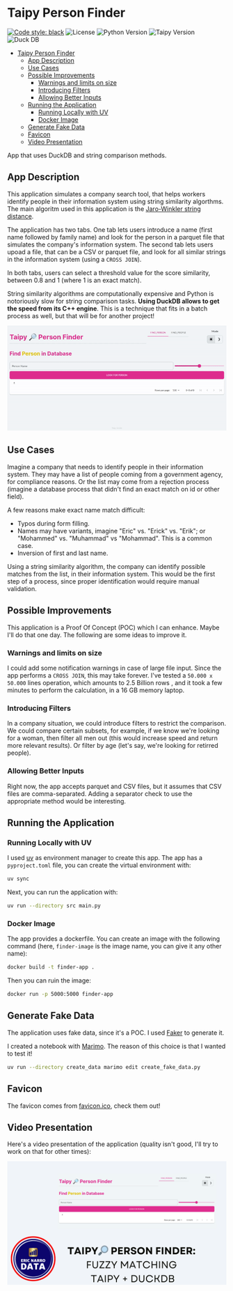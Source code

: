 # Taipy Person Finder

[![Code style: black](https://img.shields.io/badge/code%20style-black-000000.svg)](https://github.com/psf/black)
![License](https://img.shields.io/badge/License-MIT-blue.svg)
![Python Version](https://img.shields.io/badge/Python-3.12-blue.svg)
![Taipy Version](https://img.shields.io/badge/Taipy-4.1-blue.svg)
![Duck DB](https://img.shields.io/badge/DuckDB-1.3-blue.svg)
- [Taipy Person Finder](#taipy-person-finder)
  - [App Description](#app-description)
  - [Use Cases](#use-cases)
  - [Possible Improvements](#possible-improvements)
    - [Warnings and limits on size](#warnings-and-limits-on-size)
    - [Introducing Filters](#introducing-filters)
    - [Allowing Better Inputs](#allowing-better-inputs)
  - [Running the Application](#running-the-application)
    - [Running Locally with UV](#running-locally-with-uv)
    - [Docker Image](#docker-image)
  - [Generate Fake Data](#generate-fake-data)
  - [Favicon](#favicon)
  - [Video Presentation](#video-presentation)

App that uses DuckDB and string comparison methods.

## App Description

This application simulates a company search tool, that helps workers identify people in their information system using string similarity algorthms. The main algoritm used in this application is the [Jaro-Winkler string distance](https://en.wikipedia.org/wiki/Jaro%E2%80%93Winkler_distance).  

The application has two tabs. One tab lets users introduce a name (first name followed by family name) and look for the person in a parquet file that simulates the company's information system. The second tab lets users upoad a file, that can be a CSV or parquet file, and look for all similar strings in the information system (using a `CROSS JOIN`).

In both tabs, users can select a threshold value for the score similarity, between 0.8 and 1 (where 1 is an exact match).

String similarity algorithms are computationally expensive and Python is notoriously slow for string comparison tasks. **Using DuckDB allows to get the speed from its C++ engine**. This is a technique that fits in a batch process as well, but that will be for another project!

![GIF Image of Taipy Person Finder](img/app.gif)

## Use Cases

Imagine a company that needs to identify people in their information system. They may have a list of people coming from a government agency, for compliance reasons. Or the list may come from a rejection process (imagine a database process that didn't find an exact match on id or other field).

A few reasons make exact name match difficult:

- Typos during form filling.
- Names may have variants, imagine "Eric" vs. "Erick" vs. "Erik"; or "Mohammed" vs. "Muhammad" vs "Mohammad". This is a common case.
- Inversion of first and last name.

Using a string similarity algorithm, the company can identify possible matches from the list, in their information system. This would be the first step of a process, since proper identification would require manual validation.

## Possible Improvements

This application is a Proof Of Concept (POC) which I can enhance. Maybe I'll do that one day. The following are some ideas to improve it.

### Warnings and limits on size

I could add some notification warnings in case of large file input. Since the app performs a `CROSS JOIN`, this may take forever. I've tested a `50.000 x 50.000` lines operation, which amounts to 2.5 Billion rows , and it took a few minutes to perform the calculation, in a 16 GB memory laptop.

### Introducing Filters

In a company situation, we could introduce filters to restrict the comparison. We could compare certain subsets, for example, if we know we're looking for a woman, then filter all men out (this would increase speed and return more relevant results). Or filter by age (let's say, we're looking for retirred people).

### Allowing Better Inputs

Right now, the app accepts parquet and CSV files, but it assumes that CSV files are comma-separated. Adding a separator check to use the appropriate method would be interesting.

## Running the Application

### Running Locally with UV

I used [uv](https://docs.astral.sh/uv/) as environment manager to create this app. The app has a `pyproject.toml` file, you can create the virtual environment with:

```bash
uv sync
```

Next, you can run the application with:

```bash
uv run --directory src main.py
```

### Docker Image

The app provides a dockerfile. You can create an image with the following command (here, `finder-image` is the image name, you can give it any other name):

```bash
docker build -t finder-app .
```

Then you can ruin the image:

```bash
docker run -p 5000:5000 finder-app
```

## Generate Fake Data

The application uses fake data, since it's a POC. I used [Faker](https://pypi.org/project/Faker/) to generate it.

I created a notebook with [Marimo](https://pypi.org/project/marimo/). The reason of this choice is that I wanted to test it!

```bash
uv run --directory create_data marimo edit create_fake_data.py
```

## Favicon

The favicon comes from [favicon.ico](https://favicon.io/), check them out!

## Video Presentation

Here's a video presentation of the application (quality isn't good, I'll try to work on that for other times):

[![Taipy Person Finder Thumbnail for YouTube link](img/youtube.png)](https://youtu.be/AG90R9X45nQ)
